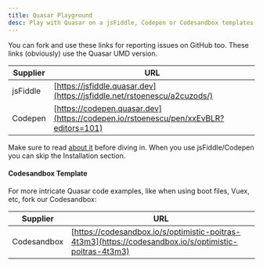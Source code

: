 ```yaml
---
title: Quasar Playground
desc: Play with Quasar on a jsFiddle, Codepen or Codesandbox templates.
---
```


You can fork and use these links for reporting issues on GitHub too. These links (obviously) use the Quasar UMD version.

| Supplier | URL |
| --- | --- |
| jsFiddle | [https://jsfiddle.quasar.dev](https://jsfiddle.net/rstoenescu/a2cuzods/) |
| Codepen | [https://codepen.quasar.dev](https://codepen.io/rstoenescu/pen/xxEvBLR?editors=101) |

Make sure to read [about it](/start/umd) before diving in. When you use jsFiddle/Codepen you can skip the Installation section.

#### Codesandbox Template

For more intricate Quasar code examples, like when using boot files, Vuex, etc, fork our Codesandbox:

| Supplier | URL |
| --- | --- |
| Codesandbox | [https://codesandbox.io/s/optimistic-poitras-4t3m3](https://codesandbox.io/s/optimistic-poitras-4t3m3) |
